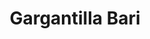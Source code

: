 ---
title: Gargantilla Bari
date: 
draft: false

# descripcion
description : Gargantilla de plata ajustable

materials: Plata 925

color: Plateado

dimensions: 12cm diam

code: 04-17-0364

type: "Colgantes"

categories: []

price: $8.060,00

price_eftvo: $6.855,00

# Images
# first image will be shown in the product page
images:
  # - image: "images/path_to_image"
  # La ubicacion de las imagenes es imagenes/Colgantes/Colgantes.Gargantillas/04-17-0364-gargantilla-bari
  - image: "./images/colgantes/gargantillas/04-17-0364-gargantilla-rigida_a.JPG"
  - image: "./images/colgantes/gargantillas/04-17-0364-gargantilla-rigida_b.JPG"
---